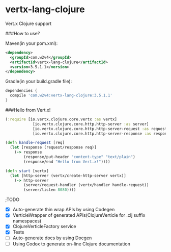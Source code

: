 # vertx-lang-clojure
Vert.x Clojure support

###How to use?

Maven(in your pom.xml):
```xml
<dependency>
  <groupId>com.w2v4</groupId>
  <artifactId>vertx-lang-clojure</artifactId>
  <version>3.5.1.1</version>
</dependency>
```

Gradle(in your build.gradle file):
```groovy
dependencies {
  compile 'com.w2v4:vertx-lang-clojure:3.5.1.1'
}
```

###Hello from Vert.x!

```clojure
(:require [io.vertx.clojure.core.vertx :as vertx]
            [io.vertx.clojure.core.http.http-server :as server]
            [io.vertx.clojure.core.http.http-server-request :as request]
            [io.vertx.clojure.core.http.http-server-response :as response])

(defn handle-request [req]
  (let [response (request/response req)]
    (-> response
        (response/put-header "content-type" "text/plain")
        (response/end "Hello from Vert.x!"))))

(defn start [vertx]
  (let [http-server (vertx/create-http-server vertx)]
    (-> http-server
        (server/request-handler (vertx/handler handle-request))
        (server/listen 8080))))
```

;TODO

- [x] Auto-generate thin wrap APIs by using Codegen
- [x] VerticleWrapper of generated APIs(ClojureVerticle for .clj suffix namespaces)
- [x] ClojureVerticleFactory service
- [x] Tests
- [ ] Auto-generate docs by using Docgen
- [ ] Using Codox to generate on-line Clojure documentation